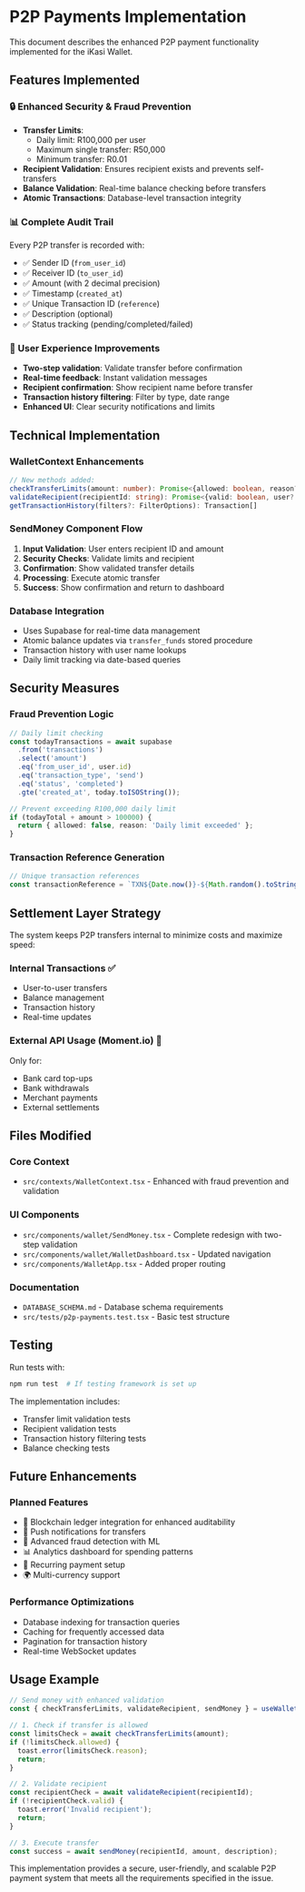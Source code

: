 # P2P Payments Implementation

This document describes the enhanced P2P payment functionality implemented for the iKasi Wallet.

## Features Implemented

### 🔒 Enhanced Security & Fraud Prevention
- **Transfer Limits**: 
  - Daily limit: R100,000 per user
  - Maximum single transfer: R50,000
  - Minimum transfer: R0.01
- **Recipient Validation**: Ensures recipient exists and prevents self-transfers
- **Balance Validation**: Real-time balance checking before transfers
- **Atomic Transactions**: Database-level transaction integrity

### 📊 Complete Audit Trail
Every P2P transfer is recorded with:
- ✅ Sender ID (`from_user_id`)
- ✅ Receiver ID (`to_user_id`) 
- ✅ Amount (with 2 decimal precision)
- ✅ Timestamp (`created_at`)
- ✅ Unique Transaction ID (`reference`)
- ✅ Description (optional)
- ✅ Status tracking (pending/completed/failed)

### 🚀 User Experience Improvements
- **Two-step validation**: Validate transfer before confirmation
- **Real-time feedback**: Instant validation messages
- **Recipient confirmation**: Show recipient name before transfer
- **Transaction history filtering**: Filter by type, date range
- **Enhanced UI**: Clear security notifications and limits

## Technical Implementation

### WalletContext Enhancements
```typescript
// New methods added:
checkTransferLimits(amount: number): Promise<{allowed: boolean, reason?: string}>
validateRecipient(recipientId: string): Promise<{valid: boolean, user?: any}>
getTransactionHistory(filters?: FilterOptions): Transaction[]
```

### SendMoney Component Flow
1. **Input Validation**: User enters recipient ID and amount
2. **Security Checks**: Validate limits and recipient
3. **Confirmation**: Show validated transfer details
4. **Processing**: Execute atomic transfer
5. **Success**: Show confirmation and return to dashboard

### Database Integration
- Uses Supabase for real-time data management
- Atomic balance updates via `transfer_funds` stored procedure
- Transaction history with user name lookups
- Daily limit tracking via date-based queries

## Security Measures

### Fraud Prevention Logic
```typescript
// Daily limit checking
const todayTransactions = await supabase
  .from('transactions')
  .select('amount')
  .eq('from_user_id', user.id)
  .eq('transaction_type', 'send')
  .eq('status', 'completed')
  .gte('created_at', today.toISOString());

// Prevent exceeding R100,000 daily limit
if (todayTotal + amount > 100000) {
  return { allowed: false, reason: 'Daily limit exceeded' };
}
```

### Transaction Reference Generation
```typescript
// Unique transaction references
const transactionReference = `TXN${Date.now()}-${Math.random().toString(36).substr(2, 9)}`;
```

## Settlement Layer Strategy

The system keeps P2P transfers internal to minimize costs and maximize speed:

### Internal Transactions ✅
- User-to-user transfers
- Balance management
- Transaction history
- Real-time updates

### External API Usage (Moment.io) 🔌
Only for:
- Bank card top-ups
- Bank withdrawals  
- Merchant payments
- External settlements

## Files Modified

### Core Context
- `src/contexts/WalletContext.tsx` - Enhanced with fraud prevention and validation

### UI Components  
- `src/components/wallet/SendMoney.tsx` - Complete redesign with two-step validation
- `src/components/wallet/WalletDashboard.tsx` - Updated navigation
- `src/components/WalletApp.tsx` - Added proper routing

### Documentation
- `DATABASE_SCHEMA.md` - Database schema requirements
- `src/tests/p2p-payments.test.tsx` - Basic test structure

## Testing

Run tests with:
```bash
npm run test  # If testing framework is set up
```

The implementation includes:
- Transfer limit validation tests
- Recipient validation tests
- Transaction history filtering tests
- Balance checking tests

## Future Enhancements

### Planned Features
- 🔮 Blockchain ledger integration for enhanced auditability
- 📱 Push notifications for transfers
- 🎯 Advanced fraud detection with ML
- 📊 Analytics dashboard for spending patterns
- 🔄 Recurring payment setup
- 🌍 Multi-currency support

### Performance Optimizations
- Database indexing for transaction queries
- Caching for frequently accessed data
- Pagination for transaction history
- Real-time WebSocket updates

## Usage Example

```typescript
// Send money with enhanced validation
const { checkTransferLimits, validateRecipient, sendMoney } = useWallet();

// 1. Check if transfer is allowed
const limitsCheck = await checkTransferLimits(amount);
if (!limitsCheck.allowed) {
  toast.error(limitsCheck.reason);
  return;
}

// 2. Validate recipient
const recipientCheck = await validateRecipient(recipientId);
if (!recipientCheck.valid) {
  toast.error('Invalid recipient');
  return;
}

// 3. Execute transfer
const success = await sendMoney(recipientId, amount, description);
```

This implementation provides a secure, user-friendly, and scalable P2P payment system that meets all the requirements specified in the issue.